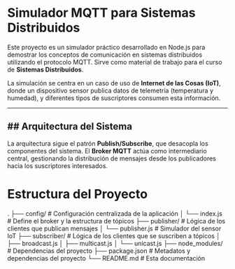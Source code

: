 # Simulador MQTT para Sistemas Distribuidos

Este proyecto es un simulador práctico desarrollado en Node.js para demostrar los conceptos de comunicación en sistemas distribuidos utilizando el protocolo MQTT. Sirve como material de trabajo para el curso de **Sistemas Distribuidos**.

La simulación se centra en un caso de uso de **Internet de las Cosas (IoT)**, donde un dispositivo sensor publica datos de telemetría (temperatura y humedad), y diferentes tipos de suscriptores consumen esta información.

---

## ## Arquitectura del Sistema

La arquitectura sigue el patrón **Publish/Subscribe**, que desacopla los componentes del sistema. El **Broker MQTT** actúa como intermediario central, gestionando la distribución de mensajes desde los publicadores hacia los suscriptores interesados.

# Estructura del Proyecto
.
├── config/               # Configuración centralizada de la aplicación
│   └── index.js          # Define el broker y la estructura de tópicos
├── publisher/            # Lógica de los clientes que publican mensajes
│   └── publisher.js      # Simulador del sensor IoT
├── subscriber/           # Lógica de los clientes que se suscriben a tópicos
│   ├── broadcast.js
│   ├── multicast.js
│   └── unicast.js
├── node_modules/         # Dependencias del proyecto
├── package.json          # Metadatos y dependencias del proyecto
└── README.md             # Esta documentación